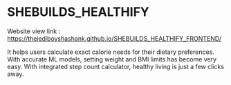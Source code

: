 # SHEBUILDS_HEALTHIFY

Website view link : https://thejediboyshashank.github.io/SHEBUILDS_HEALTHIFY_FRONTEND/


It helps users calculate exact calorie needs for their dietary preferences. With accurate ML models, setting weight and BMI limits has become very easy. With integrated step count calculator, healthy living is just a few clicks away.
